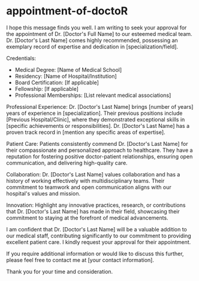 # appointment-of-doctoR
I hope this message finds you well. I am writing to seek your approval for the appointment of Dr. [Doctor's Full Name] to our esteemed medical team. Dr. [Doctor's Last Name] comes highly recommended, possessing an exemplary record of expertise and dedication in [specialization/field].

Credentials:
- Medical Degree: [Name of Medical School]
- Residency: [Name of Hospital/Institution]
- Board Certification: [If applicable]
- Fellowship: [If applicable]
- Professional Memberships: [List relevant medical associations]

Professional Experience:
Dr. [Doctor's Last Name] brings [number of years] years of experience in [specialization]. Their previous positions include [Previous Hospital/Clinic], where they demonstrated exceptional skills in [specific achievements or responsibilities]. Dr. [Doctor's Last Name] has a proven track record in [mention any specific areas of expertise].

Patient Care:
Patients consistently commend Dr. [Doctor's Last Name] for their compassionate and personalized approach to healthcare. They have a reputation for fostering positive doctor-patient relationships, ensuring open communication, and delivering high-quality care.

Collaboration:
Dr. [Doctor's Last Name] values collaboration and has a history of working effectively with multidisciplinary teams. Their commitment to teamwork and open communication aligns with our hospital's values and mission.

Innovation:
Highlight any innovative practices, research, or contributions that Dr. [Doctor's Last Name] has made in their field, showcasing their commitment to staying at the forefront of medical advancements.

I am confident that Dr. [Doctor's Last Name] will be a valuable addition to our medical staff, contributing significantly to our commitment to providing excellent patient care. I kindly request your approval for their appointment.

If you require additional information or would like to discuss this further, please feel free to contact me at [your contact information].

Thank you for your time and consideration.

